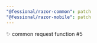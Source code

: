 ```yaml
---
"@fessional/razor-common": patch
"@fessional/razor-mobile": patch
---
```


✨ common request function #5

